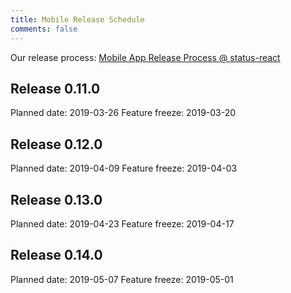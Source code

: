 ```yaml
---
title: Mobile Release Schedule
comments: false
---
```


<script type="text/javascript">
    var today = new Date();
    var dd = String(today.getDate()).padStart(2, '0');
    var mm = String(today.getMonth() + 1).padStart(2, '0'); //January is 0!
    var yyyy = today.getFullYear();

    var todayStr = yyyy + "-" + mm + "-" + dd;
    document.write("Today: " + todayStr);
</script>

Our release process: [Mobile App Release Process @ status-react](https://github.com/status-im/status-react/blob/develop/doc/decisions/0009-release-process-mobile.md)

## Release 0.11.0
Planned date: 2019-03-26
Feature freeze: 2019-03-20

## Release 0.12.0
Planned date: 2019-04-09
Feature freeze: 2019-04-03

## Release 0.13.0
Planned date: 2019-04-23
Feature freeze: 2019-04-17

## Release 0.14.0
Planned date: 2019-05-07
Feature freeze: 2019-05-01

